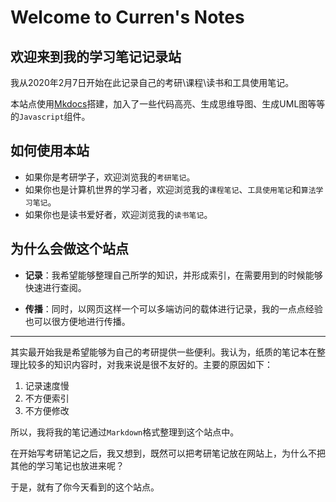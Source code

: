 # Welcome to Curren's Notes

欢迎来到我的学习笔记记录站
---

我从2020年2月7日开始在此记录自己的考研\课程\读书和工具使用笔记。

本站点使用[Mkdocs](https://mkdocs.org)搭建，加入了一些代码高亮、生成思维导图、生成UML图等等的`Javascript`组件。

## 如何使用本站

- 如果你是考研学子，欢迎浏览我的`考研笔记`。
- 如果你也是计算机世界的学习者，欢迎浏览我的`课程笔记`、`工具使用笔记`和`算法学习笔记`。
- 如果你也是读书爱好者，欢迎浏览我的`读书笔记`。

## 为什么会做这个站点

- **记录**：我希望能够整理自己所学的知识，并形成索引，在需要用到的时候能够快速进行查阅。

- **传播**：同时，以网页这样一个可以多端访问的载体进行记录，我的一点点经验也可以很方便地进行传播。

---

其实最开始我是希望能够为自己的考研提供一些便利。我认为，纸质的笔记本在整理比较多的知识内容时，对我来说是很不友好的。主要的原因如下：

1. 记录速度慢
2. 不方便索引
3. 不方便修改

所以，我将我的笔记通过`Markdown`格式整理到这个站点中。

在开始写考研笔记之后，我又想到，既然可以把考研笔记放在网站上，为什么不把其他的学习笔记也放进来呢？

于是，就有了你今天看到的这个站点。
